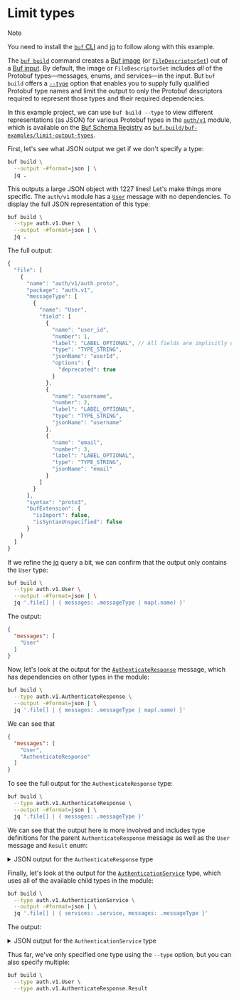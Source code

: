 # Limit types

> [!NOTE]
> You need to install the [`buf` CLI][install] and [jq] to follow along with this example.

The [`buf build`][build] command creates a [Buf image][image] (or
[`FileDescriptorSet`][filedescriptorset]) out of a [Buf input][input]. By default, the image or
`FileDescriptorSet` includes _all_ of the Protobuf types—messages, enums, and services—in the input.
But `buf build` offers a [`--type`][type] option that enables you to supply fully qualified Protobuf
type names and limit the output to only the Protobuf descriptors required to represent those types
and their required dependencies.

In this example project, we can use `buf build --type` to view different representations (as JSON)
for various Protobuf types in the [`auth/v1`](./auth/v1) module, which is available on the [Buf
Schema Registry][bsr] as [`buf.build/buf-examples/limit-output-types`][bsr-mod].

First, let's see what JSON output we get if we don't specify a type:

```sh
buf build \
  --output -#format=json | \
  jq .
```

This outputs a large JSON object with 1227 lines! Let's make things more specific. The `auth/v1`
module has a [`User`](./auth/v1#L5-9) message with no dependencies. To display the full JSON
representation of this type:

```sh
buf build \
  --type auth.v1.User \
  --output -#format=json | \
  jq .
```

The full output:

```javascript
{
  "file": [
    {
      "name": "auth/v1/auth.proto",
      "package": "auth.v1",
      "messageType": [
        {
          "name": "User",
          "field": [
            {
              "name": "user_id",
              "number": 1,
              "label": "LABEL_OPTIONAL", // All fields are implicitly optional in proto3
              "type": "TYPE_STRING",
              "jsonName": "userId",
              "options": {
                "deprecated": true
              }
            },
            {
              "name": "username",
              "number": 2,
              "label": "LABEL_OPTIONAL",
              "type": "TYPE_STRING",
              "jsonName": "username"
            },
            {
              "name": "email",
              "number": 3,
              "label": "LABEL_OPTIONAL",
              "type": "TYPE_STRING",
              "jsonName": "email"
            }
          ]
        }
      ],
      "syntax": "proto3",
      "bufExtension": {
        "isImport": false,
        "isSyntaxUnspecified": false
      }
    }
  ]
}
```

If we refine the [jq] query a bit, we can confirm that the output only contains the `User` type:

```sh
buf build \
  --type auth.v1.User \
  --output -#format=json | \
  jq '.file[] | { messages: .messageType | map(.name) }'
```

The output:

```json
{
  "messages": [
    "User"
  ]
}
```

Now, let's look at the output for the [`AuthenticateResponse`](./auth/v1#L18-30) message, which
has dependencies on other types in the module:

```sh
buf build \
  --type auth.v1.AuthenticateResponse \
  --output -#format=json | \
  jq '.file[] | { messages: .messageType | map(.name) }'
```

We can see that

```json
{
  "messages": [
    "User",
    "AuthenticateResponse"
  ]
}
```

To see the full output for the `AuthenticateResponse` type:

```sh
buf build \
  --type auth.v1.AuthenticateResponse \
  --output -#format=json | \
  jq '.file[] | { messages: .messageType }'
```

We can see that the output here is more involved and includes type definitions for the parent
`AuthenticateResponse` message as well as the `User` message and `Result` enum:

<details>
 <summary>JSON output for the <code>AuthenticateResponse</code> type</summary>

```json
{
  "messages": [
    {
      "name": "User",
      "field": [
        {
          "name": "user_id",
          "number": 1,
          "label": "LABEL_OPTIONAL",
          "type": "TYPE_STRING",
          "jsonName": "userId",
          "options": {
            "deprecated": true
          }
        },
        {
          "name": "username",
          "number": 2,
          "label": "LABEL_OPTIONAL",
          "type": "TYPE_STRING",
          "jsonName": "username"
        },
        {
          "name": "email",
          "number": 3,
          "label": "LABEL_OPTIONAL",
          "type": "TYPE_STRING",
          "jsonName": "email"
        }
      ]
    },
    {
      "name": "AuthenticateResponse",
      "field": [
        {
          "name": "result",
          "number": 1,
          "label": "LABEL_OPTIONAL",
          "type": "TYPE_ENUM",
          "typeName": ".auth.v1.AuthenticateResponse.Result",
          "jsonName": "result"
        },
        {
          "name": "user",
          "number": 2,
          "label": "LABEL_OPTIONAL",
          "type": "TYPE_MESSAGE",
          "typeName": ".auth.v1.User",
          "jsonName": "user"
        }
      ],
      "enumType": [
        {
          "name": "Result",
          "value": [
            {
              "name": "RESULT_UNSPECIFIED",
              "number": 0
            },
            {
              "name": "RESULT_AUTHENTICATION_SUCCESS",
              "number": 1
            },
            {
              "name": "RESULT_USER_NOT_FOUND",
              "number": 2
            },
            {
              "name": "RESULT_MALFORMED_REQUEST",
              "number": 3
            },
            {
              "name": "RESULT_AUTHENTICATION_FAILED",
              "number": 4
            },
            {
              "name": "RESULT_INCORRECT_PASSWORD",
              "number": 5,
              "options": {
                "deprecated": true
              }
            }
          ]
        }
      ]
    }
  ]
}
```
</details>

Finally, let's look at the output for the [`AuthenticationService`](./auth/v1#L32-34) type, which
uses all of the available child types in the module:

```sh
buf build \
  --type auth.v1.AuthenticationService \
  --output -#format=json | \
  jq '.file[] | { services: .service, messages: .messageType }'
```

The output:

<details>
 <summary>JSON output for the <code>AuthenticationService</code> type</summary>

```json
{
  "services": [
    {
      "name": "AuthenticationService",
      "method": [
        {
          "name": "Authenticate",
          "inputType": ".auth.v1.AuthenticateRequest",
          "outputType": ".auth.v1.AuthenticateResponse",
          "options": {}
        }
      ]
    }
  ],
  "messages": [
    {
      "name": "User",
      "field": [
        {
          "name": "user_id",
          "number": 1,
          "label": "LABEL_OPTIONAL",
          "type": "TYPE_STRING",
          "jsonName": "userId",
          "options": {
            "deprecated": true
          }
        },
        {
          "name": "username",
          "number": 2,
          "label": "LABEL_OPTIONAL",
          "type": "TYPE_STRING",
          "jsonName": "username"
        },
        {
          "name": "email",
          "number": 3,
          "label": "LABEL_OPTIONAL",
          "type": "TYPE_STRING",
          "jsonName": "email"
        }
      ]
    },
    {
      "name": "AuthenticateRequest",
      "field": [
        {
          "name": "user_id",
          "number": 1,
          "label": "LABEL_OPTIONAL",
          "type": "TYPE_STRING",
          "jsonName": "userId",
          "options": {
            "deprecated": true
          }
        },
        {
          "name": "username",
          "number": 2,
          "label": "LABEL_OPTIONAL",
          "type": "TYPE_STRING",
          "jsonName": "username"
        },
        {
          "name": "email",
          "number": 3,
          "label": "LABEL_OPTIONAL",
          "type": "TYPE_STRING",
          "jsonName": "email"
        },
        {
          "name": "password",
          "number": 4,
          "label": "LABEL_OPTIONAL",
          "type": "TYPE_STRING",
          "jsonName": "password"
        }
      ]
    },
    {
      "name": "AuthenticateResponse",
      "field": [
        {
          "name": "result",
          "number": 1,
          "label": "LABEL_OPTIONAL",
          "type": "TYPE_ENUM",
          "typeName": ".auth.v1.AuthenticateResponse.Result",
          "jsonName": "result"
        },
        {
          "name": "user",
          "number": 2,
          "label": "LABEL_OPTIONAL",
          "type": "TYPE_MESSAGE",
          "typeName": ".auth.v1.User",
          "jsonName": "user"
        }
      ],
      "enumType": [
        {
          "name": "Result",
          "value": [
            {
              "name": "RESULT_UNSPECIFIED",
              "number": 0
            },
            {
              "name": "RESULT_AUTHENTICATION_SUCCESS",
              "number": 1
            },
            {
              "name": "RESULT_USER_NOT_FOUND",
              "number": 2
            },
            {
              "name": "RESULT_MALFORMED_REQUEST",
              "number": 3
            },
            {
              "name": "RESULT_AUTHENTICATION_FAILED",
              "number": 4
            },
            {
              "name": "RESULT_INCORRECT_PASSWORD",
              "number": 5,
              "options": {
                "deprecated": true
              }
            }
          ]
        }
      ]
    }
  ]
}
```
</details>

Thus far, we've only specified one type using the `--type` option, but you can also specify
multiple:

```sh
buf build \
  --type auth.v1.User \
  --type auth.v1.AuthenticateResponse.Result
```

[bsr]: https://docs.buf.build/bsr
[bsr-mod]: https://buf.build/buf-examples/limit-output-types
[build]: https://docs.buf.build/build/usage
[filedescriptorset]: https://github.com/protocolbuffers/protobuf/blob/master/src/google/protobuf/descriptor.proto
[image]: https://docs.buf.build/reference/images
[input]: https://docs.buf.build/reference/inputs
[install]: https://docs.buf.build/installation
[jq]: https://stedolan.github.io/jq
[type]: https://docs.buf.build/build/usage#limit-to-specific-types
